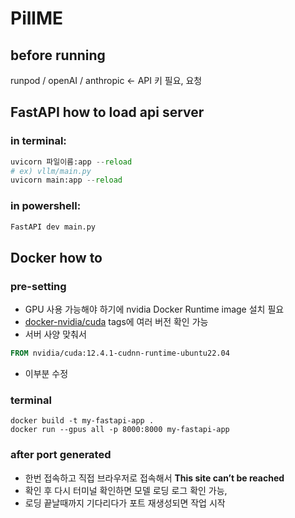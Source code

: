 # PillME

## before running
runpod / openAI / anthropic <- API 키 필요, 요청
  

## **FastAPI** how to load api server

### in terminal:

```python
uvicorn 파일이름:app --reload
# ex) vllm/main.py
uvicorn main:app --reload
```

### in powershell:

```python
FastAPI dev main.py
```


## Docker how to

### pre-setting
 * GPU 사용 가능해야 하기에 nvidia Docker Runtime image 설치 필요
 * [docker-nvidia/cuda](https://hub.docker.com/r/nvidia/cuda) tags에 여러 버전 확인 가능
 * 서버 사양 맞춰서 

```Dockerfile
FROM nvidia/cuda:12.4.1-cudnn-runtime-ubuntu22.04
```
* 이부분 수정



### terminal

```terminal
docker build -t my-fastapi-app .
docker run --gpus all -p 8000:8000 my-fastapi-app
```

### after port generated
* 한번 접속하고 직접 브라우저로 접속해서 **This site can’t be reached**
* 확인 후 다시 터미널 확인하면 모델 로딩 로그 확인 가능,
* 로딩 끝날때까지 기다리다가 포트 재생성되면 작업 시작
